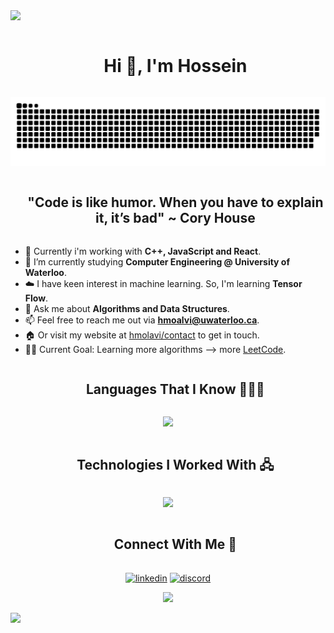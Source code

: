 <!-- horizontal divider(gradiant) -->
<img src="https://user-images.githubusercontent.com/73097560/115834477-dbab4500-a447-11eb-908a-139a6edaec5c.gif">

<!-- hi -->
<div id="user-content-toc">
  <ul align="center">
    <summary><h1 style="display: inline-block">Hi 👋, I'm Hossein </h1></summary>
  </ul>
</div>


<!--- snake -->
<div align="center">
  <img  src="resources/grid-snake.svg"
       alt="snake" /></a>
</div>


<!-- quote -->
<div id="user-content-toc">
  <ul align="center">
    <summary><h2 style="display: inline-block">"Code is like humor. When you have to explain it, it’s bad" ~ Cory House </h2></summary>
  </ul>
</div>


<!-- intro -->
- 🔭 Currently i'm working with **C++, JavaScript and React**.
- 🌱 I’m currently studying **Computer Engineering @ University of Waterloo**.
- ☁️ I have keen interest in machine learning. So, I'm learning **Tensor Flow**.
- 📝 Ask me about **Algorithms and Data Structures**.
- 📫 Feel free to reach me out via **hmoalvi@uwaterloo.ca**.
- 🏠 Or visit my website at [hmolavi/contact](https://hmolavi.com/contact/) to get in touch. 
- 💪🏼 Current Goal: Learning more algorithms --> more [LeetCode](https://leetcode.com/_hossein/).

<!-- Languages -->
<div id="user-content-toc">
  <ul align="center">
    <summary><h2 style="display: inline-block">Languages That I Know 👨🏻‍💻</h2></summary>
  </ul>
</div>
<p align="center">
  <img src="https://skillicons.dev/icons?i=c,cpp,python,html,css,javascript,typescript,java&perline=14" />
</p>

<!-- Technologies --> 
<div id="user-content-toc">
  <ul align="center">
    <summary><h2 style="display: inline-block">Technologies I Worked With 🖧</h2></summary>
  </ul>
</div>
<p align="center">
  <img src="https://skillicons.dev/icons?i=git,github,vscode,visualstudio,react,linux&perline=14" />
</p>

<!-- Connect with me -->
<div id="user-content-toc">
  <ul align="center">
    <summary><h2 style="display: inline-block">Connect With Me 🤝</h2></summary>
  </ul>
</div>
<p align="center">
<a href="https://www.linkedin.com/in/hmolavi/" target="blank"><img align="center" src="https://user-images.githubusercontent.com/88904952/234979284-68c11d7f-1acc-4f0c-ac78-044e1037d7b0.png" alt="linkedin" height="50" width="50" /></a>
<a href="https://discordapp.com/users/hmolavi" target="blank"><img align="center" src="https://user-images.githubusercontent.com/88904952/234982627-019fd336-6248-453c-9b05-97c13fd1d207.png" alt="discord" height="50" width="50" /></a>
</p>


<!-- profile visit count -->
<div align="center">
  
[![](https://visitcount.itsvg.in/api?id=1010nishant&icon=3&color=6)]()
  
</div>

<!-- horizontal divider -->
<img src="https://user-images.githubusercontent.com/73097560/115834477-dbab4500-a447-11eb-908a-139a6edaec5c.gif">


